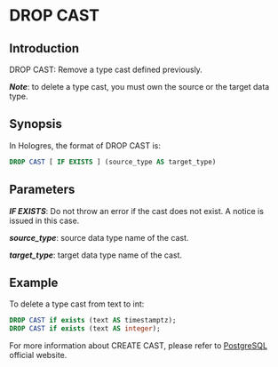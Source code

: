# DROP CAST

## Introduction

DROP CAST: Remove a type cast defined previously.

_**Note**_:  to delete a type cast, you must own the source or the target data type.

## Synopsis 

In Hologres, the format of DROP CAST is:

```sql
DROP CAST [ IF EXISTS ] (source_type AS target_type) 
```

## Parameters

_**IF EXISTS**_: Do not throw an error if the cast does not exist. A notice is issued in this case.

_**source_type**_:  source data type name of the cast.

_**target_type**_: target data type name of the cast.

## Example

To delete a type cast from text to int:

```sql
DROP CAST if exists (text AS timestamptz);
DROP CAST if exists (text AS integer);
```

For more information about CREATE CAST, please refer to [PostgreSQL](https://www.postgresql.org/docs/11/sql-dropcast.html) official website.